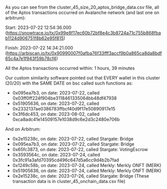 As you can see from the cluster_45_size_20_aptos_bridge_data.csv file, all of the Aptos transactions occurred on Avalanche network (and last one on arbitrum):

Start: 2023-07-22 12:54:36.000 (https://snowtrace.io/tx/0x99e8f17ec60b72bf8e4c3b8724a71c755b868fbab1124d906751f8b62e95f815)

Finish: 2023-07-22 14:34:21.000 (https://arbiscan.io/tx/0x90990007f0afba76f33fff3accf9b0a865ca8da8bdf65c4a7e1f943f59b78cf4)

All the Aptos transactions occurred within: 1 hours, 39 minutes

Our custom similarity software pointed out that EVERY wallet in this cluster (20/20) with the SAME DATE on bsc called such functions as:

- 0x095ea7b3, on date: 2023-07-22, called 0x03ff0ff224f904be3118461335064bb48df47938
- 0x51905636, on date: 2023-07-22, called 0x2332137ae0386783ffbcf40d9f17e50890917e15
- 0x3f6dc453, on date: 2023-08-02, called 0xca8adc41e14509157e1038d9c6e2d3c2480e706b

And on Arbitrum:

- 0x2e15238c, on date: 2023-07-22, called Stargate: Bridge
- 0x095ea7b3, on date: 2023-07-22, called Stargate: Bridge
- 0x65fc3873, on date: 2023-07-22, called Stargate: VotingEscrow
- 0x3593564c, on date: 2023-07-24, called 0x3fc91a3afd70395cd496c647d5a6cc9d4b2b7fad
- 0x1249c58b, on date: 2023-07-24, called Merkly: Merkly ONFT (MERK)
- 0x51905636, on date: 2023-07-24, called Merkly: Merkly ONFT (MERK)
- 0x2e15238c, on date: 2023-07-26, called Stargate: Bridge
(These transaction data is in cluster_45_onchain_data.csv file)

